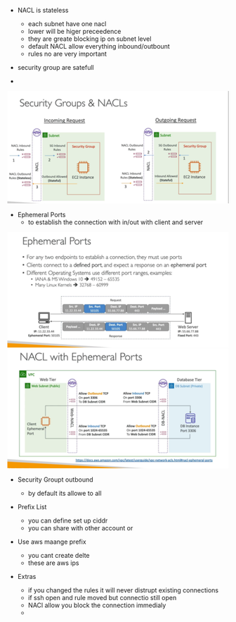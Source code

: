 


- NACL is stateless
    - each subnet have one nacl
    - lower will be higer preceedence
    - they are greate blocking ip on subnet level
    - default NACL allow everything inbound/outbount
    - rules no are very important


- security group are satefull
-


<img src="img/7.1.png" />

- Ephemeral Ports
    - to establish the connection with in/out with client and server

<img src="img/7.2.png" />

<img src="img/7.3.png" />


- Security Groupt outbound
    - by default its allowe to all
- Prefix List
    - you can define set up ciddr
    - you can share with other account or
- Use aws maange prefix
    - you cant create delte
    - these are aws ips

- Extras
    - if you changed the rules it will never distrupt existing connections
    - if ssh open and rule moved but connectio still open
    - NACl allow you block the connection immedialy
    - 